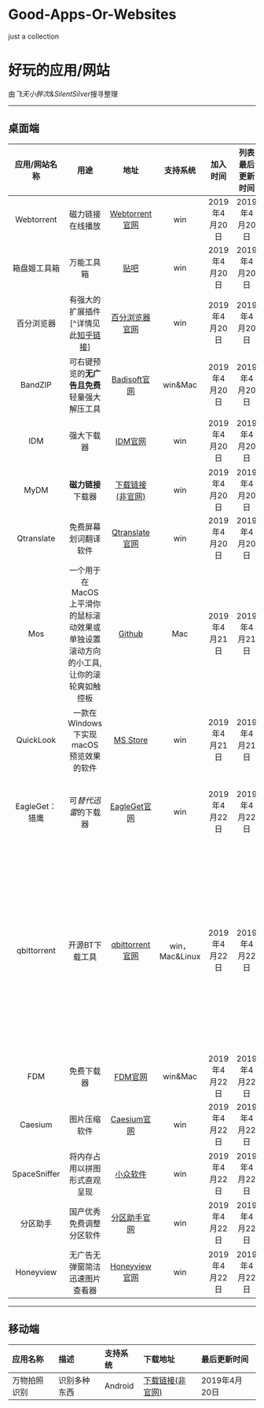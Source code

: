 # Good-Apps-Or-Websites
just a collection

# 好玩的应用/网站
由*飞天小胖次&SilentSilver*搜寻整理

---
## 桌面端
| 应用/网站名称 | 用途 | 地址 | 支持系统 | 加入时间 | 列表最后更新时间 |备注|
|:---:|:---:|:---:|:---:|:---:|:---:|:---:|
| Webtorrent | 磁力链接在线播放 | [Webtorrent官网](https://webtorrent.io/)  | win | 2019年4月20日 | 2019年4月20日 | |
| 箱盘姬工具箱 | 万能工具箱 | [贴吧](https://tieba.baidu.com/p/5533120272?red_tag=1550405199&pn=0&) | win | 2019年4月20日 | 2019年4月20日 | |
| 百分浏览器 | 有强大的扩展插件[^详情见此[知乎链接](https://zhuanlan.zhihu.com/p/50907685)] | [百分浏览器官网](https://www.centbrowser.cn/) | win | 2019年4月20日 | 2019年4月20日 | |
| BandZIP | 可右键预览的**无广告且免费**轻量强大解压工具 | [Badisoft官网](http://www.bandisoft.com/) | win&Mac | 2019年4月20日 |2019年4月20日| |
|IDM|强大下载器|[IDM官网](http://www.internetdownloadmanager.com/)|win|2019年4月20日|2019年4月20日|支持HTTP/FTP，不支持磁力链接/种子|
|MyDM|**磁力链接**下载器|[下载链接(非官网)](https://m.arpun.com/soft/74861.html)|win|2019年4月20日|2019年4月20日| |
|Qtranslate|免费屏幕划词翻译软件|[Qtranslate官网](https://qtranslate.en.softonic.com/)|win|2019年4月20日|2019年4月20日| |
|Mos|一个用于在 MacOS 上平滑你的鼠标滚动效果或单独设置滚动方向的小工具, 让你的滚轮爽如触控板|[Github](https://github.com/Caldis/Mos/releases)|Mac|2019年4月21日|2019年4月21日| |
|QuickLook|一款在Windows下实现macOS预览效果的软件|[MS Store](https://www.microsoft.com/zh-cn/p/quicklook/9nv4bs3l1h4s)|win|2019年4月21日|2019年4月21日| |
|EagleGet：猎鹰|可*替代迅雷*的下载器|[EagleGet官网](http://www.eagleget.com/cn/)|win|2019年4月22日|2019年4月22日|备注:推荐多线程下载，支持HTTP/FTP，磁力链接/种子|
|qbittorrent|开源BT下载工具|[qbittorrent官网](https://www.qbittorrent.org/download.php)|win，Mac&Linux|2019年4月22日|2019年4月22日|备注:建议添加trackers([来源1](https://github.com/ngosang/trackerslist)，[来源2](https://newtrackon.com/list))优化磁力种子的连接下载情况，使用方法:复制 trackers，打开 qbittorrent：工具>选项>BitTorrent，最下面输入框粘，并勾选*自动添加以下 trackers 到新的 torrents*|
|FDM|免费下载器|[FDM官网](https://www.freedownloadmanager.org/)|win&Mac|2019年4月22日|2019年4月22日|支持HTTP/FTP&磁力/种子|
|Caesium|图片压缩软件|[Caesium官网](https://saerasoft.com/caesium/)|win|2019年4月22日|2019年4月22日| |
|SpaceSniffer|将内存占用以拼图形式直观呈现|[小众软件](https://www.appinn.com/spacesniffer/)|win|2019年4月22日|2019年4月22日| |
|分区助手|国产优秀免费调整分区软件|[分区助手官网](http://www.disktool.cn/)|win|2019年4月22日|2019年4月22日| |
|Honeyview|无广告无弹窗简洁迅速图片查看器|[Honeyview官网](http://www.bandisoft.com/honeyview/)|win|2019年4月22日|2019年4月22日| |

---
## 移动端

| 应用名称 | 描述 | 支持系统 | 下载地址 | 最后更新时间|
|:--|:--|:--|:--|:--|
| 万物拍照识别 | 识别多种东西 | Android | [下载链接(非官网)](http://m.xfdown.com/soft/65252.html) | 2019年4月20日 |
